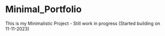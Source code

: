 # Minimal_Portfolio
This is my Minimalistic Project - Still work in progress (Started building on 11-11-2023)
